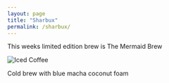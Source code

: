 ```yaml
---
layout: page
title: "Sharbux"
permalink: /sharbux/
---
```

This weeks limited edition brew is The Mermaid Brew


![Iced Coffee](/assets/mermaid.jpg)


Cold brew with blue macha coconut foam